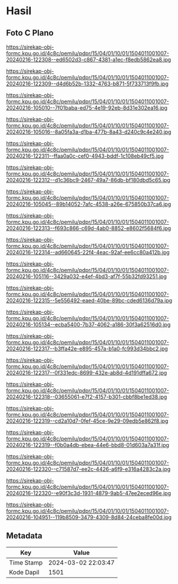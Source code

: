 # Hasil

## Foto C Plano

https://sirekap-obj-formc.kpu.go.id/4c8c/pemilu/pdpr/15/04/01/10/01/1504011001007-20240216-122308--ed6502d3-c867-4381-a1ec-f8edb5862ea8.jpg

https://sirekap-obj-formc.kpu.go.id/4c8c/pemilu/pdpr/15/04/01/10/01/1504011001007-20240216-122309--d4d6b52b-1332-4763-b871-5f733713f9fb.jpg

https://sirekap-obj-formc.kpu.go.id/4c8c/pemilu/pdpr/15/04/01/10/01/1504011001007-20240216-105010--7f01baba-ed75-4e19-92eb-8d31e302ea16.jpg

https://sirekap-obj-formc.kpu.go.id/4c8c/pemilu/pdpr/15/04/01/10/01/1504011001007-20240216-105016--8a05fa3a-d1ba-477b-8a43-d240c9c4e240.jpg

https://sirekap-obj-formc.kpu.go.id/4c8c/pemilu/pdpr/15/04/01/10/01/1504011001007-20240216-122311--ffaa0a0c-cef0-4943-bddf-1c108eb49cf5.jpg

https://sirekap-obj-formc.kpu.go.id/4c8c/pemilu/pdpr/15/04/01/10/01/1504011001007-20240216-122312--d1c36bc9-2467-49a7-86db-bf180dbd5c65.jpg

https://sirekap-obj-formc.kpu.go.id/4c8c/pemilu/pdpr/15/04/01/10/01/1504011001007-20240216-105045--89b14052-7afc-4538-a26e-675850b37ca6.jpg

https://sirekap-obj-formc.kpu.go.id/4c8c/pemilu/pdpr/15/04/01/10/01/1504011001007-20240216-122313--f693c866-c69d-4ab0-8852-e8602f5684f6.jpg

https://sirekap-obj-formc.kpu.go.id/4c8c/pemilu/pdpr/15/04/01/10/01/1504011001007-20240216-122314--ad660645-22f4-4eac-92af-ee6cc80a412b.jpg

https://sirekap-obj-formc.kpu.go.id/4c8c/pemilu/pdpr/15/04/01/10/01/1504011001007-20240216-105116--3429a032-e4ef-4bd3-af7f-55b32fd93251.jpg

https://sirekap-obj-formc.kpu.go.id/4c8c/pemilu/pdpr/15/04/01/10/01/1504011001007-20240216-122315--5e556492-eaed-40be-89bc-cded6136d79a.jpg

https://sirekap-obj-formc.kpu.go.id/4c8c/pemilu/pdpr/15/04/01/10/01/1504011001007-20240216-105134--ecba5400-7b37-4062-a186-30f3a62516d0.jpg

https://sirekap-obj-formc.kpu.go.id/4c8c/pemilu/pdpr/15/04/01/10/01/1504011001007-20240216-122317--b3ffa42e-e895-457a-b1a0-fc993d34bbc2.jpg

https://sirekap-obj-formc.kpu.go.id/4c8c/pemilu/pdpr/15/04/01/10/01/1504011001007-20240216-122317--0f331edc-8699-432e-ab8d-4d191dffa672.jpg

https://sirekap-obj-formc.kpu.go.id/4c8c/pemilu/pdpr/15/04/01/10/01/1504011001007-20240216-122318--03655061-e7f2-4157-b301-cbbf8be1ed38.jpg

https://sirekap-obj-formc.kpu.go.id/4c8c/pemilu/pdpr/15/04/01/10/01/1504011001007-20240216-122319--cd2a10d7-0fef-45ce-9e29-09edb5e862f8.jpg

https://sirekap-obj-formc.kpu.go.id/4c8c/pemilu/pdpr/15/04/01/10/01/1504011001007-20240216-122319--f0b0a4db-ebea-44e6-bbd8-01d603a7a31f.jpg

https://sirekap-obj-formc.kpu.go.id/4c8c/pemilu/pdpr/15/04/01/10/01/1504011001007-20240216-122320--c71587d7-ee2c-4426-a6f9-e316a4283c2a.jpg

https://sirekap-obj-formc.kpu.go.id/4c8c/pemilu/pdpr/15/04/01/10/01/1504011001007-20240216-122320--e90f3c3d-1931-4879-9ab5-47ee2eced96e.jpg

https://sirekap-obj-formc.kpu.go.id/4c8c/pemilu/pdpr/15/04/01/10/01/1504011001007-20240216-104951--119b8509-3479-4309-8d84-24ceba8fe00d.jpg


## Metadata

| Key        | Value               |
| ---------- | ------------------- |
| Time Stamp | 2024-03-02 22:03:47 |
| Kode Dapil | 1501                |



